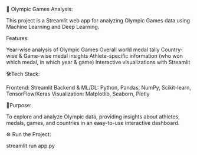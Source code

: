 🏅 Olympic Games Analysis:

This project is a Streamlit web app for analyzing Olympic Games data using Machine Learning and Deep Learning.

Features:

Year-wise analysis of Olympic Games
Overall world medal tally
Country-wise & Game-wise medal insights
Athlete-specific information (who won which medal, in which year & game)
Interactive visualizations with Streamlit

🛠️Tech Stack:

Frontend: Streamlit
Backend & ML/DL: Python, Pandas, NumPy, Scikit-learn, TensorFlow/Keras
Visualization: Matplotlib, Seaborn, Plotly

🎯Purpose:

To explore and analyze Olympic data, providing insights about athletes, medals, games, and countries in an easy-to-use interactive dashboard.

⚙️ Run the Project:

streamlit run app.py
